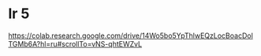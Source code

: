 # lr 5
https://colab.research.google.com/drive/14Wo5bo5YpThlwEQzLocBoacDolTGMb6A?hl=ru#scrollTo=vNS-qhtEWZvL
